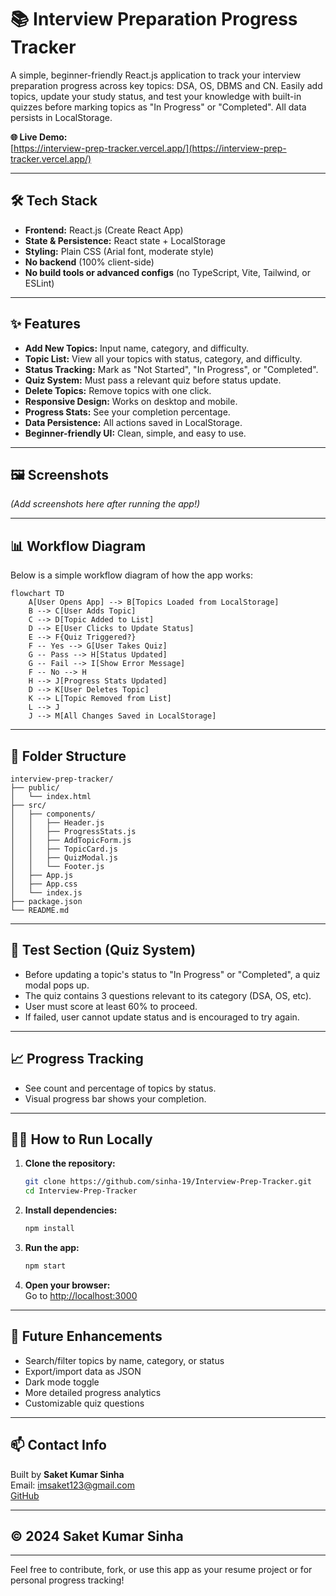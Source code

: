 # 📚 Interview Preparation Progress Tracker

A simple, beginner-friendly React.js application to track your interview preparation progress across key topics: DSA, OS, DBMS and CN. Easily add topics, update your study status, and test your knowledge with built-in quizzes before marking topics as "In Progress" or "Completed". All data persists in LocalStorage.

**🌐 Live Demo:**  
[https://interview-prep-tracker.vercel.app/](https://interview-prep-tracker.vercel.app/)

---

## 🛠️ Tech Stack

- **Frontend:** React.js (Create React App)
- **State & Persistence:** React state + LocalStorage
- **Styling:** Plain CSS (Arial font, moderate style)
- **No backend** (100% client-side)
- **No build tools or advanced configs** (no TypeScript, Vite, Tailwind, or ESLint)

---

## ✨ Features

- **Add New Topics:** Input name, category, and difficulty.
- **Topic List:** View all your topics with status, category, and difficulty.
- **Status Tracking:** Mark as "Not Started", "In Progress", or "Completed".
- **Quiz System:** Must pass a relevant quiz before status update.
- **Delete Topics:** Remove topics with one click.
- **Responsive Design:** Works on desktop and mobile.
- **Progress Stats:** See your completion percentage.
- **Data Persistence:** All actions saved in LocalStorage.
- **Beginner-friendly UI:** Clean, simple, and easy to use.

---

## 🖼️ Screenshots

*(Add screenshots here after running the app!)*

---

## 📊 Workflow Diagram

Below is a simple workflow diagram of how the app works:

```mermaid
flowchart TD
    A[User Opens App] --> B[Topics Loaded from LocalStorage]
    B --> C[User Adds Topic]
    C --> D[Topic Added to List]
    D --> E[User Clicks to Update Status]
    E --> F{Quiz Triggered?}
    F -- Yes --> G[User Takes Quiz]
    G -- Pass --> H[Status Updated]
    G -- Fail --> I[Show Error Message]
    F -- No --> H
    H --> J[Progress Stats Updated]
    D --> K[User Deletes Topic]
    K --> L[Topic Removed from List]
    L --> J
    J --> M[All Changes Saved in LocalStorage]
```

---

## 📂 Folder Structure

```
interview-prep-tracker/
├── public/
│   └── index.html
├── src/
│   ├── components/
│   │   ├── Header.js
│   │   ├── ProgressStats.js
│   │   ├── AddTopicForm.js
│   │   ├── TopicCard.js
│   │   ├── QuizModal.js
│   │   └── Footer.js
│   ├── App.js
│   ├── App.css
│   └── index.js
├── package.json
└── README.md
```

---

## 🧪 Test Section (Quiz System)

- Before updating a topic's status to "In Progress" or "Completed", a quiz modal pops up.
- The quiz contains 3 questions relevant to its category (DSA, OS, etc).
- User must score at least 60% to proceed.
- If failed, user cannot update status and is encouraged to try again.

---

## 📈 Progress Tracking

- See count and percentage of topics by status.
- Visual progress bar shows your completion.

---

## 🧑‍💻 How to Run Locally

1. **Clone the repository:**
   ```bash
   git clone https://github.com/sinha-19/Interview-Prep-Tracker.git
   cd Interview-Prep-Tracker
   ```
2. **Install dependencies:**
   ```bash
   npm install
   ```
3. **Run the app:**
   ```bash
   npm start
   ```
4. **Open your browser:**  
   Go to [http://localhost:3000](http://localhost:3000)

---

## 🔮 Future Enhancements

- Search/filter topics by name, category, or status
- Export/import data as JSON
- Dark mode toggle
- More detailed progress analytics
- Customizable quiz questions

---

## 📫 Contact Info

Built by **Saket Kumar Sinha**  
Email: imsaket123@gmail.com  
[GitHub](https://github.com/sinha-19)

---

## © 2024 Saket Kumar Sinha

---

Feel free to contribute, fork, or use this app as your resume project or for personal progress tracking!
